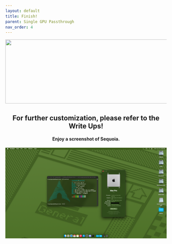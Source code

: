```yaml
---
layout: default
title: Finish!
parent: Single GPU Passthrough
nav_order: 4
---
```


<p align="center">
  <img width="650" height="200" src="../../../assets/HeaderCongrats.png">
</p>

<h2 align="center">For further customization, please refer to the Write Ups!</h2>

<h4 align="center">Enjoy a screenshot of Sequoia.</h4>

<a href="https://raw.githubusercontent.com/royalgraphx/DarwinKVM/main/docs/showcase/HacProKVM15Beta.png"><img src="../../../showcase/HacProKVM15Beta.png" alt=""></a>
